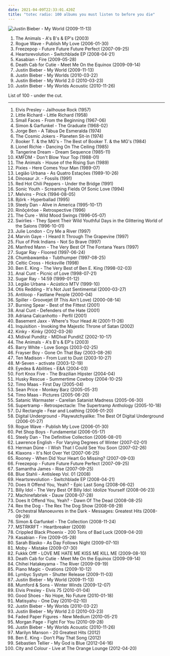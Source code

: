 ```yaml
---
date: 2021-04-09T22:33:01.420Z
title: "totec radio: 100 albums you must listen to before you die"
---
```

![Justin Bieber - My World (2009-11-13)](http://coverartarchive.org/release/ca702418-7848-3992-b860-18409362b356/3667047678-500.jpg "Justin Bieber - My World (2009-11-13)")
<ol class="albums">
<li data-cover="http://coverartarchive.org/release/492b42f9-e583-4dda-ae2d-b7ac8cc9fe52/15475485304-500.jpg" data-tags="totec radio" role="button">The Animals - A's B's & EP's (2003)</li>
<li data-cover="http://coverartarchive.org/release/8dffbc66-f0f4-3915-9515-ad910ef6a8db/21548035989-500.jpg" data-tags="totec radio" role="button">Rogue Wave - Publish My Love (2006-01-30)</li>
<li data-cover="https://via.placeholder.com/450" data-tags="pop, electro, dance-pop, synth pop, synthpop, chiptunes, totec radio, alternative-indie rock, new wave-post-punk revival, albums in my collection, liz enthusiasm" role="button">Freezepop - Future Future Future Perfect (2007-09-25)</li>
<li data-cover="http://coverartarchive.org/release/b7ee5c2f-5741-4bf8-adec-fcefab02347a/22139629427-500.jpg" data-tags="indie, indie electro, totec radio, wikus, ds co, thenewpunk" role="button">Heartsrevolution - Switchblade EP (2008-04-21)</li>
<li data-cover="http://coverartarchive.org/release/d4f65e64-77c8-4072-9c82-dbe60a7a9dd7/11000366546-500.jpg" data-tags="british" role="button">Kasabian - Fire (2009-05-28)</li>
<li data-cover="http://coverartarchive.org/release/5d40b88e-a452-40e2-9cd6-b8444f994f66/6636724539-500.jpg" data-tags="totec radio" role="button">Death Cab for Cutie - Meet Me On the Equinox (2009-09-14)</li>
<li data-cover="http://coverartarchive.org/release/ca702418-7848-3992-b860-18409362b356/3667047678-500.jpg" data-tags="justin bieber, my world, totec radio" role="button">Justin Bieber - My World (2009-11-13)</li>
<li data-cover="http://coverartarchive.org/release/6bfba6d5-71fc-454b-b3a0-63632a1459fa/20855090957-500.jpg" data-tags="totec radio, justin bieber, goregrind, justin bieber my worlds" role="button">Justin Bieber - My Worlds (2010-03-22)</li>
<li data-cover="http://coverartarchive.org/release/ca4bd939-c85e-466d-94ca-71c0ca9e263c/6892646373-500.jpg" data-tags="justin bieber" role="button">Justin Bieber - My World 2.0 (2010-03-23)</li>
<li data-cover="http://coverartarchive.org/release/d9206472-5d0c-4617-a1d3-75466a346934/15444150049-500.jpg" data-tags="totec radio, justin bieber" role="button">Justin Bieber - My Worlds Acoustic (2010-11-26)</li>
</ol>
List of 100 - under the cut.
<!-- more -->

_________________

<ol class="albums">
<li data-cover="http://coverartarchive.org/release/d6be7b74-e68b-4dfb-b24b-624115979948/17105004517-500.jpg" data-tags="classic rock" role="button">
Elvis Presley - Jailhouse Rock (1957)
</li>
<li data-cover="http://coverartarchive.org/release/e8c1426d-b237-4b8a-a22b-820b807849d4/9523057681-500.jpg" data-tags="rock and roll, time-100" role="button">
Little Richard - Little Richard (1958)
</li>
<li data-cover="http://coverartarchive.org/release/6da93804-cb6f-46da-9a76-ab0acf87953e/9498242118-500.jpg" data-tags="classic, mod" role="button">
Small Faces - From the Beginning (1967-06)
</li>
<li data-cover="https://img.discogs.com/QuHQV7LM6dvPZAnjzVOc77o2UlU=/fit-in/600x585/filters:strip_icc():format(jpeg):mode_rgb():quality(90)/discogs-images/R-13116777-1548348613-7143.jpeg.jpg" data-tags="soundtrack" role="button">
Simon & Garfunkel - The Graduate (1968-02)
</li>
<li data-cover="http://coverartarchive.org/release/4c139edd-5b39-409c-a28a-aa077aa2f078/1276260096-500.jpg" data-tags="samba rock" role="button">
Jorge Ben - A Tábua De Esmeralda (1974)
</li>
<li data-cover="https://img.discogs.com/Y158l_KtIsAc3D8EtzERz1jeaPw=/fit-in/600x530/filters:strip_icc():format(jpeg):mode_rgb():quality(90)/discogs-images/R-318517-1210581252.jpeg.jpg" data-tags="totec radio, sun and moon and stars and outer space, bleep blop, ralbums" role="button">
The Cosmic Jokers - Planeten Sit-in (1974)
</li>
<li data-cover="http://coverartarchive.org/release/69e9d478-2cc1-4574-857a-9298f315c3da/9384947846-500.jpg" data-tags="totec radio, mojo 1000, mojo 1000 soul" role="button">
Booker T. & the MG's - The Best of Booker T. & the MG's (1984)
</li>
<li data-cover="https://img.discogs.com/gUa8x32XU2iO6Lq6_bx18W6PuWw=/fit-in/600x600/filters:strip_icc():format(jpeg):mode_rgb():quality(90)/discogs-images/R-585309-1143485487.jpeg.jpg" data-tags="80s" role="button">
Lionel Richie - Dancing On The Ceiling (1985)
</li>
<li data-cover="http://coverartarchive.org/release/681d32f9-1174-45a5-a24f-070566119aba/14582118471-500.jpg" data-tags="tangerine dream" role="button">
Tangerine Dream - Dream Sequence (1985-11)
</li>
<li data-cover="https://img.discogs.com/yvW_styeZTTZYaIXwp8vOITabOo=/fit-in/450x450/filters:strip_icc():format(jpeg):mode_rgb():quality(90)/discogs-images/R-194928-1142030625.jpeg.jpg" data-tags="industrial rock, kmfdm" role="button">
KMFDM - Don't Blow Your Top (1988-01)
</li>
<li data-cover="https://img.discogs.com/Lbpu68IOzpVePgAOYv5scI0iXLU=/fit-in/591x588/filters:strip_icc():format(jpeg):mode_rgb():quality(90)/discogs-images/R-3528268-1333988334.jpeg.jpg" data-tags="alternative, british invasion, totec radio, rpc band" role="button">
The Animals - House of the Rising Sun (1989)
</li>
<li data-cover="https://img.discogs.com/p7Ah1osJQLMI8AUX8G_CQgkOqE8=/fit-in/600x593/filters:strip_icc():format(jpeg):mode_rgb():quality(90)/discogs-images/R-2065300-1501518048-5165.jpeg.jpg" data-tags="rock, indie" role="button">
Pixies - Here Comes Your Man (1989-07)
</li>
<li data-cover="http://coverartarchive.org/release/96738581-b059-48ca-ab60-7d6a71c4ffcc/17671355589-500.jpg" data-tags="rock, brazilian rock" role="button">
Legião Urbana - As Quatro Estações (1989-10-26)
</li>
<li data-cover="https://img.discogs.com/f0_mZrjWff9-E6MR_hMS9B-CHmA=/fit-in/600x601/filters:strip_icc():format(jpeg):mode_rgb():quality(90)/discogs-images/R-3876193-1466764103-2494.jpeg.jpg" data-tags="90s, rock-etc" role="button">
Dinosaur Jr. - Fossils (1991)
</li>
<li data-cover="https://img.discogs.com/_MOddIQ0aNQi6L1sLig8RbY6_jI=/fit-in/600x578/filters:strip_icc():format(jpeg):mode_rgb():quality(90)/discogs-images/R-5855437-1405510790-7817.jpeg.jpg" data-tags="alternative" role="button">
Red Hot Chili Peppers - Under the Bridge (1991)
</li>
<li data-cover="http://coverartarchive.org/release/12b4e767-b944-447c-87f0-534820326117/8523621267-500.jpg" data-tags="alternative rock, post-punk" role="button">
Sonic Youth - Screaming Fields Of Sonic Love (1994)
</li>
<li data-cover="http://coverartarchive.org/release/14b5483c-0210-4a84-ad38-030d2c89c25d/15000059781-500.jpg" data-tags="post-rock, experimental rock, alternative metal, funny, amusing, totec radio, in the witch house family, trollcore, shit but who cares, nelson scott" role="button">
Melvins - Prick (1994-08-05)
</li>
<li data-cover="https://via.placeholder.com/450" data-tags="female voices, singles i own, flap" role="button">
Björk - Hyperballad (1995)
</li>
<li data-cover="http://coverartarchive.org/release/a4dca904-55fb-4358-80b1-51e3053d18c4/6212791099-500.jpg" data-tags="rock, live, steely dan" role="button">
Steely Dan - Alive in America (1995-10-17)
</li>
<li data-cover="http://coverartarchive.org/release/159be40b-3d93-481e-9b8b-d8786364d97c/1682071566-500.jpg" data-tags="brazilectro, favouritestreamablealbums" role="button">
Rinôçérôse - Retrospective (1996)
</li>
<li data-cover="http://coverartarchive.org/release/15ddcc8d-968e-49a1-bd14-b05a718d2b24/3172527828-500.jpg" data-tags="rock, alternative, 90s, post-punk" role="button">
The Cure - Wild Mood Swings (1996-05-07)
</li>
<li data-cover="https://img.discogs.com/CrVGPOWgVZP1AG_bJuFEqYqETBA=/fit-in/600x595/filters:strip_icc():format(jpeg):mode_rgb():quality(90)/discogs-images/R-743332-1259365192.jpeg.jpg" data-tags="indie rock, noise rock, shoegaze, noise pop" role="button">
Swirlies - They Spent Their Wild Youthful Days in the Glittering World of the Salons (1996-10-01)
</li>
<li data-cover="http://coverartarchive.org/release/5b4734c3-a497-49d3-9647-171b0d1d931e/17112905630-500.jpg" data-tags="jazz" role="button">
Julie London - Cry Me a River (1997)
</li>
<li data-cover="http://coverartarchive.org/release/fdf4bdfc-1cc1-4b99-b520-410e15ccdec3/5983831339-500.jpg" data-tags="60s" role="button">
Marvin Gaye - I Heard It Through The Grapevine (1997)
</li>
<li data-cover="http://coverartarchive.org/release/e102b0dc-41dc-4640-b922-6553b92a85ed/7619982413-500.jpg" data-tags="totec radio, dmtr likes this album, bums bums" role="button">
Flux of Pink Indians - Not So Brave (1997)
</li>
<li data-cover="http://coverartarchive.org/release/489fdb01-dd35-42cc-bb43-8ade3d419a70/17539011387-500.jpg" data-tags="totec radio, m man" role="button">
Manfred Mann - The Very Best Of The Fontana Years (1997)
</li>
<li data-cover="http://coverartarchive.org/release/7aa940e5-6128-4ed1-9d89-86458a1b5ec6/8008267577-500.jpg" data-tags="punk, alternative metal" role="button">
Sugar Ray - Floored (1997-06-24)
</li>
<li data-cover="http://coverartarchive.org/release/e2da61ad-6406-349f-b096-e354858c0d00/23161775745-500.jpg" data-tags="pop, alternative, rock" role="button">
Chumbawamba - Tubthumper (1997-08-25)
</li>
<li data-cover="http://coverartarchive.org/release/23ff4315-ccce-440d-9711-3f82daf14d70/8147555706-500.jpg" data-tags="ambient, psychedelic" role="button">
Celtic Cross - Hicksville (1998)
</li>
<li data-cover="http://coverartarchive.org/release/42d7bc44-ff89-41bc-b667-af865cb60a53/7743077647-500.jpg" data-tags="totec radio" role="button">
Ben E. King - The Very Best of Ben E. King (1998-02-03)
</li>
<li data-cover="https://img.discogs.com/w5GatlLEp5HkpWboyaC7oCJS8b4=/fit-in/600x284/filters:strip_icc():format(jpeg):mode_rgb():quality(90)/discogs-images/R-12924638-1585032115-3161.jpeg.jpg" data-tags="totec radio, acoustic" role="button">
Anal Cunt - Picnic of Love (1998-07-21)
</li>
<li data-cover="http://coverartarchive.org/release/43a4e614-562d-4fd6-8693-df11aa8c06bc/15905929940-500.jpg" data-tags="rock, alternative rock, summer" role="button">
Sugar Ray - 14:59 (1999-01-12)
</li>
<li data-cover="https://img.discogs.com/3z9yVWAeLprBSUGDe2kut8ANkNw=/fit-in/599x585/filters:strip_icc():format(jpeg):mode_rgb():quality(90)/discogs-images/R-10059016-1490900079-2212.jpeg.jpg" data-tags="rock" role="button">
Legião Urbana - Acústico MTV (1999-10)
</li>
<li data-cover="https://img.discogs.com/W5SnZw9flcxI0hMcM0N1wdoTAzU=/fit-in/600x593/filters:strip_icc():format(jpeg):mode_rgb():quality(90)/discogs-images/R-10716995-1502985503-1045.jpeg.jpg" data-tags="otis redding, totec radio" role="button">
Otis Redding - It's Not Just Sentimental (2000-03-27)
</li>
<li data-cover="https://img.discogs.com/WYkj2tspEVEgdplchcpOA-X-RMY=/fit-in/600x600/filters:strip_icc():format(jpeg):mode_rgb():quality(90)/discogs-images/R-5823315-1461148755-1087.jpeg.jpg" data-tags="electronica, progressive, progressive trance, totec radio, last.fm, share, antiloop, fastlane people, electronicmusic, 2wave-lab, inomarka, inomarka966" role="button">
Antiloop - Fastlane People (2000-04)
</li>
<li data-cover="http://coverartarchive.org/release/bd08060d-bfe3-4ece-845f-6417e4adbc41/14104113696-500.jpg" data-tags="chillout, electronic dance" role="button">
Spiller - Groovejet (If This Ain't Love) (2000-08-14)
</li>
<li data-cover="http://coverartarchive.org/release/a7858ce9-7004-4c6e-8546-e50fc1d62123/12588842035-500.jpg" data-tags="reggae" role="button">
Burning Spear - Best of the Fittest (2001)
</li>
<li data-cover="http://coverartarchive.org/release/09df4f7e-2ffa-4435-9603-d7e65b5d3a05/1558258671-500.jpg" data-tags="totec radio, grindcore" role="button">
Anal Cunt - Defenders of the Hate (2001)
</li>
<li data-cover="https://img.discogs.com/ov0m_0zgui0vVmn_eCzY51s4UK4=/fit-in/600x599/filters:strip_icc():format(jpeg):mode_rgb():quality(90)/discogs-images/R-2274795-1467127783-9317.jpeg.jpg" data-tags="mpb" role="button">
Adriana Calcanhotto - Perfil (2001)
</li>
<li data-cover="https://img.discogs.com/0f36ac86c54fe502a205affaefeae52f092904f2/images/spacer.gif" data-tags="indie, british, alternative, totec radio, kot" role="button">
Basement Jaxx - Where's Your Head At (2001-11-26)
</li>
<li data-cover="http://coverartarchive.org/release/cb0d9ef2-2c19-4e8f-9b1f-9d6c44d0b480/1793860951-500.jpg" data-tags="black metal" role="button">
Inquisition - Invoking the Majestic Throne of Satan (2002)
</li>
<li data-cover="https://img.discogs.com/OKrDD2Rw1GQuPzmraSYDvWiYpOQ=/fit-in/600x600/filters:strip_icc():format(jpeg):mode_rgb():quality(90)/discogs-images/R-1355158-1421994531-7646.jpeg.jpg" data-tags="electronic" role="button">
Kinky - Kinky (2002-03-26)
</li>
<li data-cover="https://img.discogs.com/w_41yt9JalnUeqGSfMVqREOnNMo=/fit-in/600x592/filters:strip_icc():format(jpeg):mode_rgb():quality(90)/discogs-images/R-9190587-1476371512-3065.jpeg.jpg" data-tags="jungle, asian underground, totec radio, psybient, indian fusion, postcolonial" role="button">
Midival Punditz - MIDIval PunditZ (2002-10-17)
</li>
<li data-cover="http://coverartarchive.org/release/492b42f9-e583-4dda-ae2d-b7ac8cc9fe52/15475485304-500.jpg" data-tags="totec radio" role="button">
The Animals - A's B's & EP's (2003)
</li>
<li data-cover="http://coverartarchive.org/release/47bf6ce7-1f8f-48c0-bf10-adee94fdee82/8214312330-500.jpg" data-tags="soul, disco, barry white" role="button">
Barry White - Love Songs (2003-02-25)
</li>
<li data-cover="http://coverartarchive.org/release/07719be7-6f9e-4b05-aad7-c4aeaadd2072/9600416970-500.jpg" data-tags="totec radio, screwed, allmusicb, allmusicf" role="button">
Frayser Boy - Gone On That Bay (2003-08-26)
</li>
<li data-cover="http://coverartarchive.org/release/7a357e95-6a7d-45a0-8cf8-6eafc4839f36/3246894491-500.jpg" data-tags="elektronic beats, check this out, totec radio, elektro target, psyhaus, pixies palace, chez musinum, central point, sleep music, fractal, the music maker society, ion b chill station, network, soundscapers, aeo, eremuse - sgististj, eremuse - sgjstistj, independent artists, free mp3 artist radio, freelosophy, fd, algebraic, eyelid tones, rainforest music on your internet radio, yahshua, metamorphosis: brainchildliving sacrificecircle of dust, ephesians, does allah have a penis, mysticplaces, enos, artists who are lastfm user" role="button">
Ten Madison - From Lust to Dust (2003-10-27)
</li>
<li data-cover="https://via.placeholder.com/450" data-tags="chillout" role="button">
M-Seven - activate (2003-12-19)
</li>
<li data-cover="http://coverartarchive.org/release/539ee4cb-0293-3f33-985c-afb86421e5fb/8667691720-500.jpg" data-tags="underground hip-hop" role="button">
Eyedea & Abilities - E&A (2004-03)
</li>
<li data-cover="http://coverartarchive.org/release/d18f483d-c501-473c-9c55-8db59e268e4e/23329742994-500.jpg" data-tags="so good, the brazilian hipster" role="button">
Fort Knox Five - The Brazilian Hipster (2004-04)
</li>
<li data-cover="https://img.discogs.com/5Fl7GZQUbfII5-ZwlNgqIdqQDaY=/fit-in/600x905/filters:strip_icc():format(jpeg):mode_rgb():quality(90)/discogs-images/R-14000797-1565816586-3959.jpeg.jpg" data-tags="synth-pop, finnish and streamable, indie-electronica, fully streamable ep" role="button">
Husky Rescue - Summertime Cowboy (2004-10-25)
</li>
<li data-cover="https://img.discogs.com/1phX6dFQrDl6PNu4ADLuIjQ1tAc=/fit-in/300x300/filters:strip_icc():format(jpeg):mode_rgb():quality(90)/discogs-images/R-993170-1321796937.jpeg.jpg" data-tags="electronic, electronica, dance, house, totec radio, funkysex, gvadeloopp fm" role="button">
Timo Maas - First Day (2005-04)
</li>
<li data-cover="http://coverartarchive.org/release/a3ede7ea-d634-4df1-9316-3d6def119bb5/15355889459-500.jpg" data-tags="rock, da shit" role="button">
Sean Price - Monkey Barz (2005-05-31)
</li>
<li data-cover="https://img.discogs.com/YomW6vZcLjtiRQxmVQLvfgVIKlY=/fit-in/600x615/filters:strip_icc():format(jpeg):mode_rgb():quality(90)/discogs-images/R-5692220-1400075704-9012.jpeg.jpg" data-tags="electronic, electro, dance, house" role="button">
Timo Maas - Pictures (2005-06-20)
</li>
<li data-cover="http://coverartarchive.org/release/f5ff01a8-3590-42e1-8581-8a144c410b4f/10138520058-500.jpg" data-tags="black metal" role="button">
Satanic Warmaster - Carelian Satanist Madness (2005-06-30)
</li>
<li data-cover="http://coverartarchive.org/release/0a69351c-54cc-49c2-ad6b-9f5961a09098/28637471714-500.jpg" data-tags="rock, 70s, progressive rock, totec radio" role="button">
Supertramp - Retrospectacle: The Supertramp Anthology (2005-10-18)
</li>
<li data-cover="http://coverartarchive.org/release/48945f40-9a50-450d-b053-f3ff5376c5d2/2802479297-500.jpg" data-tags="hip hop" role="button">
DJ Rectangle - Fear and Loathing (2006-01-20)
</li>
<li data-cover="https://img.discogs.com/MqcwGwndyMuPGcNa1fnwmuNTJjI=/fit-in/530x447/filters:strip_icc():format(jpeg):mode_rgb():quality(90)/discogs-images/R-169472-1141848342.jpeg.jpg" data-tags="hip hop, p-funk, hell" role="button">
Digital Underground - Playwutchyalike: The Best Of Digital Underground (2006-01-27)
</li>
<li data-cover="http://coverartarchive.org/release/8dffbc66-f0f4-3915-9515-ad910ef6a8db/21548035989-500.jpg" data-tags="totec radio" role="button">
Rogue Wave - Publish My Love (2006-01-30)
</li>
<li data-cover="https://img.discogs.com/uQC9YGwzQ2BymVhmEnst4xHhY1Q=/fit-in/600x535/filters:strip_icc():format(jpeg):mode_rgb():quality(90)/discogs-images/R-280924-1353315609-2007.jpeg.jpg" data-tags="new wave, electronic, pop, synthpop" role="button">
Pet Shop Boys - Fundamental (2006-05-17)
</li>
<li data-cover="http://coverartarchive.org/release/0554e45f-09d8-4d47-97c9-8214ac8e437e/14781463643-500.jpg" data-tags="steely dan, voulez voulez voulez vous, steely dan-the definitive collection" role="button">
Steely Dan - The Definitive Collection (2006-08-01)
</li>
<li data-cover="http://coverartarchive.org/release/e94feb80-5c11-4a2a-9153-7488c51a09c4/27154488585-500.jpg" data-tags="drone, baskaru, cod et s" role="button">
Lawrence English - For Varying Degrees of Winter (2007-02-01)
</li>
<li data-cover="https://img.discogs.com/1sXu1ZMgIIlU7fEJUEbXcb7vqpQ=/fit-in/600x593/filters:strip_icc():format(jpeg):mode_rgb():quality(90)/discogs-images/R-1395670-1278944005.jpeg.jpg" data-tags="totec radio" role="button">
Herman Düne - I Wish That I Could See You Soon (2007-02-26)
</li>
<li data-cover="https://via.placeholder.com/450" data-tags="electronic rock" role="button">
Klaxons - It's Not Over Yet (2007-06-25)
</li>
<li data-cover="https://img.discogs.com/0f36ac86c54fe502a205affaefeae52f092904f2/images/spacer.gif" data-tags="indie, rock, experimental, totec radio, geffen records, nice bule" role="button">
Rooney - When Did Your Heart Go Missing? (2007-09-03)
</li>
<li data-cover="https://via.placeholder.com/450" data-tags="pop, electro, dance-pop, synth pop, synthpop, chiptunes, totec radio, alternative-indie rock, new wave-post-punk revival, albums in my collection, liz enthusiasm" role="button">
Freezepop - Future Future Future Perfect (2007-09-25)
</li>
<li data-cover="http://coverartarchive.org/release/6c0b8efa-8e4e-4960-af8d-23c9a15e2b5d/28669059525-500.jpg" data-tags="lounge, house" role="button">
Samantha James - Rise (2007-09-25)
</li>
<li data-cover="http://coverartarchive.org/release/95582db6-a82d-48e2-9e2a-5c7e4753e6ec/5956871605-500.jpg" data-tags="industrial, electronic" role="button">
Blue Stahli - Antisleep Vol. 01 (2008)
</li>
<li data-cover="http://coverartarchive.org/release/b7ee5c2f-5741-4bf8-adec-fcefab02347a/22139629427-500.jpg" data-tags="indie, indie electro, totec radio, wikus, ds co, thenewpunk" role="button">
Heartsrevolution - Switchblade EP (2008-04-21)
</li>
<li data-cover="https://img.discogs.com/4vjnGFCwyJPYdA-94nP0tiwIFAA=/fit-in/300x292/filters:strip_icc():format(jpeg):mode_rgb():quality(90)/discogs-images/R-1465569-1221794884.jpeg.jpg" data-tags="electronic, hollyoaks, sunsead" role="button">
Does It Offend You, Yeah? - Epic Last Song (2008-06-02)
</li>
<li data-cover="http://coverartarchive.org/release/00afba30-e707-41d4-8788-303a714dfb4f/14753957201-500.jpg" data-tags="rock, new wave" role="button">
Billy Idol - The Very Best Of Billy Idol: Idolize Yourself (2008-06-23)
</li>
<li data-cover="http://coverartarchive.org/release/04dbe7bc-f54e-48d4-96c0-8f8281a70581/22192116137-500.jpg" data-tags="ambient, 00s, totec radio, dekorder" role="button">
Machinefabriek - Dauw (2008-07-28)
</li>
<li data-cover="https://img.discogs.com/qXZWBmDXUFYCEzdyhGOmrmDsUmw=/fit-in/600x600/filters:strip_icc():format(jpeg):mode_rgb():quality(90)/discogs-images/R-1438940-1219775763.jpeg.jpg" data-tags="electronic" role="button">
Does It Offend You, Yeah? - Dawn Of The Dead (2008-08-25)
</li>
<li data-cover="https://img.discogs.com/fLYALiWdomL4p5sz-96HHjqQus0=/fit-in/600x600/filters:strip_icc():format(jpeg):mode_rgb():quality(90)/discogs-images/R-1443085-1220102691.jpeg.jpg" data-tags="electronic" role="button">
Rex the Dog - The Rex The Dog Show (2008-08-29)
</li>
<li data-cover="http://coverartarchive.org/release/e535227a-a4aa-4062-9187-d5ab0d1384a2/6401618869-500.jpg" data-tags="new wave, britpop, totec radio" role="button">
Orchestral Manoeuvres in the Dark - Messages: Greatest Hits (2008-09-29)
</li>
<li data-cover="https://via.placeholder.com/450" data-tags="simon and garfunkel, folk" role="button">
Simon & Garfunkel - The Collection (2008-11-24)
</li>
<li data-cover="https://img.discogs.com/ZP1Td2EdYkTd9yTbLelrAodx4nc=/fit-in/300x300/filters:strip_icc():format(jpeg):mode_rgb():quality(90)/discogs-images/R-8800657-1469037194-9536.jpeg.jpg" data-tags="electro house" role="button">
MSTRKRFT - Heartbreaker (2009)
</li>
<li data-cover="http://coverartarchive.org/release/fa4e41a3-906f-4080-a896-a53a3dc687f6/15296292600-500.jpg" data-tags="post-rock" role="button">
Crippled Black Phoenix - 200 Tons of Bad Luck (2009-04-20)
</li>
<li data-cover="http://coverartarchive.org/release/d4f65e64-77c8-4072-9c82-dbe60a7a9dd7/11000366546-500.jpg" data-tags="british" role="button">
Kasabian - Fire (2009-05-28)
</li>
<li data-cover="http://coverartarchive.org/release/a8d172ac-fabe-4198-b071-2274d60b72b0/2083169546-500.jpg" data-tags="alternative" role="button">
Sarah Blasko - As Day Follows Night (2009-07-10)
</li>
<li data-cover="https://img.discogs.com/wZWR3tPZdZUOQWnVXufE0jrqqYI=/fit-in/600x460/filters:strip_icc():format(jpeg):mode_rgb():quality(90)/discogs-images/R-143775-1149860938.jpeg.jpg" data-tags="moby, totec radio" role="button">
Moby - Mistake (2009-07-30)
</li>
<li data-cover="http://coverartarchive.org/release/b24cdb8a-1cb3-4a25-9637-9df23d2e9121/18878417537-500.jpg" data-tags="electro" role="button">
Fukkk Offf - LOVE ME HATE ME KISS ME KILL ME (2009-08-10)
</li>
<li data-cover="http://coverartarchive.org/release/5d40b88e-a452-40e2-9cd6-b8444f994f66/6636724539-500.jpg" data-tags="totec radio" role="button">
Death Cab for Cutie - Meet Me On the Equinox (2009-09-14)
</li>
<li data-cover="https://img.discogs.com/oN7kXL2a1OXUR07XnF4ctRKWdPY=/fit-in/350x350/filters:strip_icc():format(jpeg):mode_rgb():quality(90)/discogs-images/R-3273575-1323404670.jpeg.jpg" data-tags="japanese, experimental, totec radio, hibernate" role="button">
Chihei Hatakeyama - The River (2009-09-19)
</li>
<li data-cover="https://via.placeholder.com/450" data-tags="swans, oniric" role="button">
Piano Magic - Ovations (2009-10-12)
</li>
<li data-cover="https://via.placeholder.com/450" data-tags="post-rock" role="button">
Lymbyc Systym - Shutter Release (2009-11-03)
</li>
<li data-cover="http://coverartarchive.org/release/ca702418-7848-3992-b860-18409362b356/3667047678-500.jpg" data-tags="justin bieber, my world, totec radio" role="button">
Justin Bieber - My World (2009-11-13)
</li>
<li data-cover="http://coverartarchive.org/release/79eebda7-c062-4448-add6-c154c0f8fb26/3316749118-500.jpg" data-tags="mellow" role="button">
Mumford & Sons - Winter Winds (2009-12-07)
</li>
<li data-cover="https://img.discogs.com/uIFvq9kRlD_O0wUHyYWYQxS25yA=/fit-in/600x598/filters:strip_icc():format(jpeg):mode_rgb():quality(90)/discogs-images/R-10153983-1582778879-5851.jpeg.jpg" data-tags="rock" role="button">
Elvis Presley - Elvis 75 (2010-01-04)
</li>
<li data-cover="https://img.discogs.com/FLoGd0mV2cWoFWPTW4kl79EbUpQ=/fit-in/600x527/filters:strip_icc():format(jpeg):mode_rgb():quality(90)/discogs-images/R-2142620-1549915270-8295.jpeg.jpg" data-tags="indie rock, brille" role="button">
Good Shoes - No Hope, No Future (2010-01-18)
</li>
<li data-cover="https://img.discogs.com/sCpeYNF82m7K6ItW4ebUm5YiBuk=/fit-in/600x582/filters:strip_icc():format(jpeg):mode_rgb():quality(90)/discogs-images/R-7089406-1433463074-5228.jpeg.jpg" data-tags="totec radio" role="button">
Matisyahu - One Day (2010-02-10)
</li>
<li data-cover="http://coverartarchive.org/release/6bfba6d5-71fc-454b-b3a0-63632a1459fa/20855090957-500.jpg" data-tags="totec radio, justin bieber, goregrind, justin bieber my worlds" role="button">
Justin Bieber - My Worlds (2010-03-22)
</li>
<li data-cover="http://coverartarchive.org/release/ca4bd939-c85e-466d-94ca-71c0ca9e263c/6892646373-500.jpg" data-tags="justin bieber" role="button">
Justin Bieber - My World 2.0 (2010-03-23)
</li>
<li data-cover="https://img.discogs.com/blBrpZWNK1XsjIhmbOUGy19spx0=/fit-in/300x300/filters:strip_icc():format(jpeg):mode_rgb():quality(90)/discogs-images/R-6755040-1425937742-4829.jpeg.jpg" data-tags="electronic, indie, if this were a pokemon i would catch it, album of the year, dance around the livingroom, surrounded by groupies, faggy electropop" role="button">
Faded Paper Figures - New Medium (2010-05-21)
</li>
<li data-cover="https://img.discogs.com/bPjG3x8nhnNWXb6LJUvAirBRdIU=/fit-in/600x600/filters:strip_icc():format(jpeg):mode_rgb():quality(90)/discogs-images/R-1950635-1266169105.jpeg.jpg" data-tags="totec radio" role="button">
Morgan Page - Fight For You (2010-09-28)
</li>
<li data-cover="http://coverartarchive.org/release/d9206472-5d0c-4617-a1d3-75466a346934/15444150049-500.jpg" data-tags="totec radio, justin bieber" role="button">
Justin Bieber - My Worlds Acoustic (2010-11-26)
</li>
<li data-cover="http://coverartarchive.org/release/6287be44-d2e1-4a34-914b-9aaa76846385/8404732252-500.jpg" data-tags="marylin manson" role="button">
Marilyn Manson - 20 Greatest Hits (2012)
</li>
<li data-cover="http://coverartarchive.org/release/7d863bed-1a1b-4a49-bf1b-379c5b766693/10587938395-500.jpg" data-tags="soul" role="button">
Ben E. King - Don't Play That Song (2012)
</li>
<li data-cover="http://coverartarchive.org/release/0915ed5d-5cfe-4b43-a7d1-1c4ee6fa4a86/3439424827-500.jpg" data-tags="electronic, blue album covers" role="button">
Sébastien Tellier - My God is Blue (2012-04-16)
</li>
<li data-cover="https://img.discogs.com/05q8QgdIvQI9LC4NNKNAnv_FwbU=/fit-in/600x593/filters:strip_icc():format(jpeg):mode_rgb():quality(90)/discogs-images/R-7885073-1450896124-2781.jpeg.jpg" data-tags="chillout, acoustic" role="button">
City and Colour - Live at The Orange Lounge (2012-04-20)
</li>
</ol>